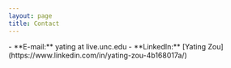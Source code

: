 ```yaml
---
layout: page
title: Contact
---
```


<p>
 - **E-mail:** yating at live.unc.edu
 - **LinkedIn:** [Yating Zou](https://www.linkedin.com/in/yating-zou-4b168017a/)
</p>
